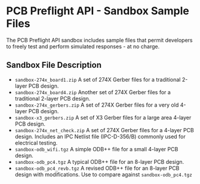 # PCB Preflight API - Sandbox Sample Files
The PCB Preflight API sandbox includes sample files that permit developers to freely test and perform simulated responses - at no charge.


## Sandbox File Description
* `sandbox-274x_board1.zip` A set of 274X Gerber files for a traditional 2-layer PCB design.
* `sandbox-274x_board4.zip` Another set of 274X Gerber files for a traditional 2-layer PCB design.
* `sandbox-274x_gerbers.zip` A set of 274X Gerber files for a very old 4-layer PCB design.
* `sandbox-x3_gerbers.zip` A set of X3 Gerber files for a large area 4-layer PCB design.
* `sandbox-274x_net_check.zip` A set of 274X Gerber files for a 4-layer PCB design. Includes an IPC Netlist file (IPC-D-356/B) commonly used for electrical testing.
* `sandbox-odb_wifi.tgz` A simple ODB++ file for a small 4-layer PCB design.
* `sandbox-odb_pc4.tgz` A typical ODB++ file for an 8-layer PCB design.
* `sandbox-odb_pc4_revb.tgz` A revised ODB++ file for an 8-layer PCB design with modifications. Use to compare against `sandbox-odb_pc4.tgz` 
